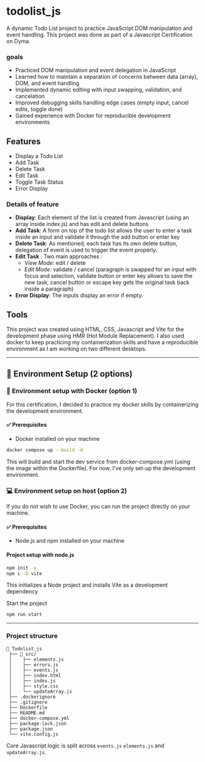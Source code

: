 # todolist_js

A dynamic Todo List project to practice JavaScript DOM manipulation and event handling.
This project was done as part of a Javascript Certification on Dyma.
### goals
- Practiced DOM manipulation and event delegation in JavaScript
- Learned how to maintain a separation of concerns between data (array), DOM, and event handling
- Implemented dynamic editing with input swapping, validation, and cancelation
- Improved debugging skills handling edge cases (empty input, cancel edits, toggle done)
- Gained experience with Docker for reproducible development environments

## Features

- Display a Todo List
- Add Task
- Delete Task
- Edit Task
- Toggle Task Status
- Error Display

### Details of feature

- **Display**: Each element of the list is created from Javascript (using an array inside index.js) and has edit and delete buttons
- **Add Task**: A form on top of the todo list allows the user to enter a task inside an input and validate it through the add button or enter key
- **Delete Task**: As mentioned, each task has its own delete button, delegation of event is used to trigger the event properly.
- **Edit Task** :
  Two main approaches :
  - _View Mode_: edit / delete
  - _Edit Mode_: validate / cancel (paragraph is swapped for an input with focus and selection, validate button or enter key allows to save the new task, cancel button or escape key gets the original task back inside a paragraph)
- **Error Display**: The inputs display an error if empty.

## Tools

This project was created using HTML, CSS, Javascript and Vite for the development phase using HMR (Hot Module Replacement).
I also used docker to keep practicing my containerization skills and have a reproducible environment as I am working on two different desktops.

---

## 🔧 Environment Setup (2 options)

### 🐳 Environment setup with Docker (option 1)

For this certification, I decided to practice my docker skills by containerizing the development environment.

#### ✅ Prerequisites

- Docker installed on your machine

```bash
docker compose up --build -d
```

This will build and start the dev service from docker-compose.yml (using the image within the Dockerfile).
For now, I've only set-up the development environment.

### 💻 Environment setup on host (option 2)

If you do not wish to use Docker, you can run the project directly on your machine.

#### ✅ Prerequisites

- Node.js and npm installed on your machine

#### Project setup with node.js

```bash
npm init -y
npm i -D vite
```

This initializes a Node project and installs Vite as a development dependency

Start the project

```bash
npm run start
```

---

### Project structure

```
📁 Todolist_js
 ├── 📁 src/
 │    ├── elements.js
 │    ├── errors.js
 │    ├── events.js
 │    ├── index.html
 │    ├── index.js
 │    ├── style.css
 │    └── updateArray.js
 ├── .dockerignore
 ├── .gitignore
 ├── Dockerfile
 ├── README.md
 ├── docker-compose.yml
 ├── package-lock.json
 ├── package.json
 └── vite.config.js
```

Core Javascript logic is split across `events.js` `elements.js` and `updateArray.js`.
